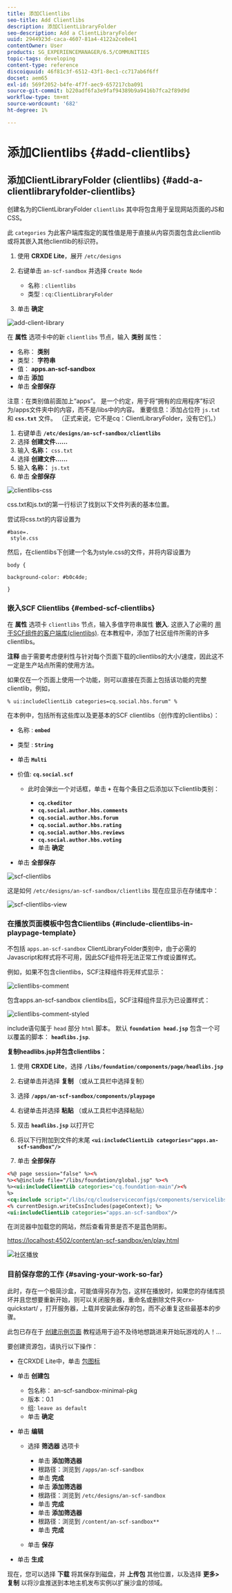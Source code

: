 ```yaml
---
title: 添加Clientlibs
seo-title: Add Clientlibs
description: 添加ClientLibraryFolder
seo-description: Add a ClientLibraryFolder
uuid: 2944923d-caca-4607-81a4-4122a2ce8e41
contentOwner: User
products: SG_EXPERIENCEMANAGER/6.5/COMMUNITIES
topic-tags: developing
content-type: reference
discoiquuid: 46f81c3f-6512-43f1-8ec1-cc717ab6f6ff
docset: aem65
exl-id: 569f2052-b4fe-4f7f-aec9-657217cba091
source-git-commit: b220adf6fa3e9faf94389b9a9416b7fca2f89d9d
workflow-type: tm+mt
source-wordcount: '682'
ht-degree: 1%

---
```


# 添加Clientlibs {#add-clientlibs}

## 添加ClientLibraryFolder (clientlibs) {#add-a-clientlibraryfolder-clientlibs}

创建名为的ClientLibraryFolder `clientlibs` 其中将包含用于呈现网站页面的JS和CSS。

此 `categories` 为此客户端库指定的属性值是用于直接从内容页面包含此clientlib或将其嵌入其他clientlib的标识符。

1. 使用 **CRXDE Lite**，展开 `/etc/designs`

1. 右键单击 `an-scf-sandbox` 并选择 `Create Node`

   * 名称 : `clientlibs`
   * 类型 : `cq:ClientLibraryFolder`

1. 单击 **确定**

![add-client-library](assets/add-client-library.png)

在 **属性** 选项卡中的新 `clientlibs` 节点，输入 **类别** 属性：

* 名称： **类别**
* 类型： **字符串**
* 值： **apps.an-scf-sandbox**
* 单击 **添加**
* 单击 **全部保存**

注意：在类别值前面加上“apps”。 是一个约定，用于将“拥有的应用程序”标识为/apps文件夹中的内容，而不是/libs中的内容。  重要信息：添加占位符 `js.tx`t和 **`css.txt`** 文件。 （正式来说，它不是cq：ClientLibraryFolder，没有它们。）

1. 右键单击 **`/etc/designs/an-scf-sandbox/clientlibs`**
1. 选择 **创建文件……**
1. 输入 **名称：** `css.txt`
1. 选择 **创建文件……**
1. 输入 **名称：** `js.txt`
1. 单击 **全部保存**

![clientlibs-css](assets/clientlibs-css.png)

css.txt和js.txt的第一行标识了找到以下文件列表的基本位置。

尝试将css.txt的内容设置为

```
#base=.
 style.css
```

然后，在clientlibs下创建一个名为style.css的文件，并将内容设置为

`body {`

`background-color: #b0c4de;`

`}`

### 嵌入SCF Clientlibs {#embed-scf-clientlibs}

在 **属性** 选项卡 `clientlibs` 节点，输入多值字符串属性 **嵌入**. 这嵌入了必需的 [用于SCF组件的客户端库(clientlibs)](/help/communities/client-customize.md#clientlibs-for-scf). 在本教程中，添加了社区组件所需的许多clientlibs。

**注释** 由于需要考虑便利性与针对每个页面下载的clientlibs的大小/速度，因此这不一定是生产站点所需的使用方法。

如果仅在一个页面上使用一个功能，则可以直接在页面上包括该功能的完整clientlib，例如，

`% ui:includeClientLib categories=cq.social.hbs.forum" %`

在本例中，包括所有这些库以及更基本的SCF clientlibs（创作库的clientlibs）：

* 名称 : **`embed`**
* 类型 : **`String`**
* 单击 **`Multi`**
* 价值: **`cq.social.scf`**

   * 此时会弹出一个对话框，单击 **`+`** 在每个条目之后添加以下clientlib类别：

      * **`cq.ckeditor`**
      * **`cq.social.author.hbs.comments`**
      * **`cq.social.author.hbs.forum`**
      * **`cq.social.author.hbs.rating`**
      * **`cq.social.author.hbs.reviews`**
      * **`cq.social.author.hbs.voting`**
      * 单击 **确定**

* 单击 **全部保存**

![scf-clientlibs](assets/scf-clientlibs.png)

这是如何 `/etc/designs/an-scf-sandbox/clientlibs` 现在应显示在存储库中：

![scf-clientlibs-view](assets/scf-clientlibs1.png)

### 在播放页面模板中包含Clientlibs {#include-clientlibs-in-playpage-template}

不包括 `apps.an-scf-sandbox` ClientLibraryFolder类别中，由于必需的Javascript和样式将不可用，因此SCF组件将无法正常工作或设置样式。

例如，如果不包含clientlibs，SCF注释组件将无样式显示：

![clientlibs-comment](assets/clientlibs-comment.png)

包含apps.an-scf-sandbox clientlibs后，SCF注释组件显示为已设置样式：

![clientlibs-comment-styled](assets/clientlibs-comment1.png)

include语句属于 `head` 部分 `html` 脚本。 默认 **`foundation head.jsp`** 包含一个可以覆盖的脚本： **`headlibs.jsp`**.

**复制headlibs.jsp并包含clientlibs：**

1. 使用 **CRXDE Lite**，选择 **`/libs/foundation/components/page/headlibs.jsp`**

1. 右键单击并选择 **复制** （或从工具栏中选择复制）
1. 选择 **`/apps/an-scf-sandbox/components/playpage`**
1. 右键单击并选择 **粘贴** （或从工具栏中选择粘贴）
1. 双击 **`headlibs.jsp`** 以打开它
1. 将以下行附加到文件的末尾
   **`<ui:includeClientLib categories="apps.an-scf-sandbox"/>`**

1. 单击 **全部保存**

```xml
<%@ page session="false" %><%
%><%@include file="/libs/foundation/global.jsp" %><%
%><ui:includeClientLib categories="cq.foundation-main"/><%
%>
<cq:include script="/libs/cq/cloudserviceconfigs/components/servicelibs/servicelibs.jsp"/>
<% currentDesign.writeCssIncludes(pageContext); %>
<ui:includeClientLib categories="apps.an-scf-sandbox"/>
```

在浏览器中加载您的网站，然后查看背景是否不是蓝色阴影。

[https://localhost:4502/content/an-scf-sandbox/en/play.html](https://localhost:4502/content/an-scf-sandbox/en/play.html)

![社区播放](assets/community-play.png)

### 目前保存您的工作 {#saving-your-work-so-far}

此时，存在一个极简沙盒，可能值得另存为包，这样在播放时，如果您的存储库损坏并且您想要重新开始，则可以关闭服务器，重命名或删除文件夹crx-quickstart/ ，打开服务器，上载并安装此保存的包，而不必重复这些最基本的步骤。

此包已存在于 [创建示例页面](/help/communities/create-sample-page.md) 教程适用于迫不及待地想跳进来开始玩游戏的人！...

要创建资源包，请执行以下操作：

* 在CRXDE Lite中，单击 [包图标](https://localhost:4502/crx/packmgr/)
* 单击 **创建包**

   * 包名称： an-scf-sandbox-minimal-pkg
   * 版本：0.1
   * 组: `leave as default`
   * 单击 **确定**

* 单击 **编辑**

   * 选择 **筛选器** 选项卡

      * 单击 **添加筛选器**
      * 根路径：浏览到 `/apps/an-scf-sandbox`
      * 单击 **完成**
      * 单击 **添加筛选器**
      * 根路径：浏览到 `/etc/designs/an-scf-sandbox`
      * 单击 **完成**
      * 单击 **添加筛选器**
      * 根路径：浏览到 `/content/an-scf-sandbox**`
      * 单击 **完成**
   * 单击 **保存**


* 单击 **生成**

现在，您可以选择 **下载** 将其保存到磁盘，并 **上传包** 其他位置，以及选择 **更多>复制** 以将沙盒推送到本地主机发布实例以扩展沙盒的领域。
